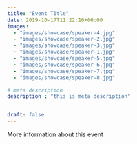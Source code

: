 ```yaml
---
title: "Event Title"
date: 2019-10-17T11:22:16+06:00
images: 
  - "images/showcase/speaker-4.jpg"
  - "images/showcase/speaker-2.jpg"
  - "images/showcase/speaker-3.jpg"
  - "images/showcase/speaker-1.jpg"
  - "images/showcase/speaker-5.jpg"
  - "images/showcase/speaker-6.jpg"
  - "images/showcase/speaker-7.jpg"
  - "images/showcase/speaker-8.jpg"

# meta description
description : "this is meta description"


draft: false
---
```

More information about this event
